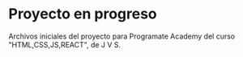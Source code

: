 # Proyecto en progreso

Archivos iniciales del proyecto para Programate Academy del curso "HTML,CSS,JS,REACT", de J V S.